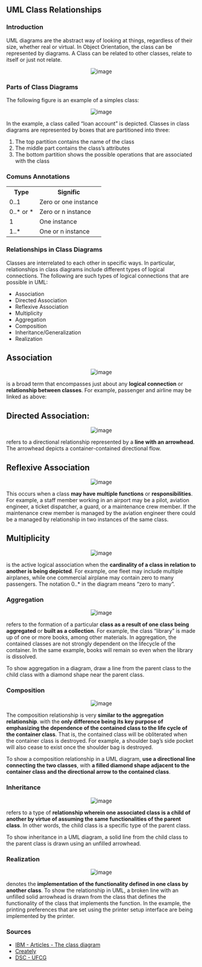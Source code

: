 ## UML Class Relationships

### Introduction

<p>
	 UML diagrams are the abstract way of looking at things, regardless of their size, whether real or virtual. 
	In Object Orientation, the class can be represented by diagrams. A Class can be related to other classes, 
	relate to itself or just not relate.
</p>


<div align="center">
	
![image](https://d3n817fwly711g.cloudfront.net/uploads/2012/03/Class-Diagram-Relationships.png)
	
</div>

### Parts of Class Diagrams

The following figure is an example of a simples class:

<div align="center">
	
![image](https://d3n817fwly711g.cloudfront.net/blog/wp-content/uploads/2012/03/Class-Diagram.jpeg)
	
</div>

<p>
In the example, a class called “loan account” is depicted. Classes in class diagrams are represented by boxes that are partitioned into three:	
</p>


<ol>
  <li> The top partition contains the name of the class</li>
  <li> The middle part contains the class’s attributes</li>
  <li> The bottom partition shows the possible operations that are associated with the class</li>
</ol>

### Comuns Annotations

<table>
    <tr>
       <th>Type</th>
       <th>Signific</th>
     </tr>
     <tr>
        <td>0..1</td>
        <td>Zero or one instance</td>
     </tr>
     <tr>
        <td>0..* or *</td>
        <td>Zero or n instance</td>
     </tr>
     <tr>
        <td>1</td>
        <td>One instance</td>
     </tr>
     <tr>
        <td>1..*</td>
        <td>One or n instance</td>
     </tr>
</table>



### Relationships in Class Diagrams

<p> Classes are interrelated to each other in specific ways. In particular, relationships in class diagrams include different types of logical connections. The following are such types of logical connections that are possible in UML:
</p>



<ul>
  <li><a href="#"></a>Association</li>
  <li><a href="#"></a>Directed Association</li>
  <li><a href="#"></a>Reflexive Association</li>
  <li><a href="#"></a>Multiplicity</li>
  <li><a href="#"></a>Aggregation</li>
  <li><a href="#"></a>Composition</li>
  <li><a href="#"></a>Inheritance/Generalization</li>
  <li><a href="#"></a>Realization</li>
</ul>


## Association

<div align="center">
	
![image](https://d3n817fwly711g.cloudfront.net/blog/wp-content/uploads/2012/03/Association-Relationship.jpeg)
	
</div>

<p>is a broad term that encompasses just about any <b>logical connection</b> or <b>relationship between classes</b>. For example, passenger and airline may be linked as above:</p>


## Directed Association:

<div align="center">
	
![image](https://d3n817fwly711g.cloudfront.net/blog/wp-content/uploads/2012/03/Directed-Association-Relationship.jpeg)
	
</div>	
	
<p>refers to a directional relationship represented by a <b>line with an arrowhead</b>. The arrowhead depicts a container-contained directional flow.</p>

	
## Reflexive Association

<div align="center">
	
![image](https://d3n817fwly711g.cloudfront.net/blog/wp-content/uploads/2012/03/Reflexive-Association-Relationship.jpeg)
	
</div>

<p> This occurs when a class <b>may have multiple functions</b> or <b>responsibilities</b>. For example, a staff member working in an airport may be a pilot, aviation engineer, a ticket dispatcher, a guard, or a maintenance crew member. If the maintenance crew member is managed by the aviation engineer there could be a managed by relationship in two instances of the same class.</p>
</div>
	
## Multiplicity
	
<div align="center">
	
![image](https://d3n817fwly711g.cloudfront.net/blog/wp-content/uploads/2012/03/Multiplicity-Relationship.jpeg)
	
</div>

<p>is the active logical association when the <b>cardinality of a class in relation to another is being depicted</b>. For example, one fleet may include multiple airplanes, while one commercial airplane may contain zero to many passengers. The notation 0..* in the diagram means “zero to many”.</p>

### Aggregation

<div align="center">
	
![image](https://d3n817fwly711g.cloudfront.net/blog/wp-content/uploads/2012/03/Aggregation-Relationship.png)
	
</div>

<p>refers to the formation of a particular <b>class as a result of one class being aggregated</b> or <b>built as a collection</b>. For example, the class “library” is made up of one or more books, among other materials. In aggregation, the contained classes are not strongly dependent on the lifecycle of the container. In the same example, books will remain so even when the library is dissolved.</p>

<p>To show aggregation in a diagram, draw a line from the parent class to the child class with a diamond shape near the parent class.</p>

### Composition

<div align="center">
	
![image](https://d3n817fwly711g.cloudfront.net/blog/wp-content/uploads/2012/03/Composition-Relationship-UML.png)
	
</div>

<p> The composition relationship is very <b>similar to the aggregation relationship</b>. with the <b>only difference being its key purpose of emphasizing the dependence of the contained class to the life cycle of the container class</b>. That is, the contained class will be obliterated when the container class is destroyed. For example, a shoulder bag’s side pocket will also cease to exist once the shoulder bag is destroyed.</p>

<p> To show a composition relationship in a UML diagram, <b>use a directional line connecting the two classes</b>, with <b>a filled diamond shape adjacent to the container class and the directional arrow to the contained class</b>.</p>

### Inheritance
<div align="center">
	
![image](https://d3n817fwly711g.cloudfront.net/blog/wp-content/uploads/2012/03/Inheritance-Relationship.jpeg)
	
</div>

<p>refers to a type of <b>relationship wherein one associated class is a child of another by virtue of assuming the same functionalities of the parent class</b>. In other words, the child class is a specific type of the parent class.</p>

<p> To show inheritance in a UML diagram, a solid line from the child class to the parent class is drawn using an unfilled arrowhead.</p>

### Realization

<div align="center">
	
![image](https://user-images.githubusercontent.com/72712095/120896032-07e4e480-c5f6-11eb-847c-c8cb04138615.png)
	
</div>

<p>denotes the <b>implementation of the functionality defined in one class by another class</b>. To show the relationship in UML, a broken line with an unfilled solid arrowhead is drawn from the class that defines the functionality of the class that implements the function. In the example, the printing preferences that are set using the printer setup interface are being implemented by the printer.</p>


### Sources

<ul>
	
   <li><a href="https://developer.ibm.com/articles/the-class-diagram/">IBM - Articles - The class diagram</a></li>
  <li><a href="https://creately.com/blog/diagrams/class-diagram-relationships/">Creately</a></li>
  <li><a href="http://www.dsc.ufcg.edu.br/~jacques/cursos/map/html/uml/diagramas/classes/classes3.htm">DSC - UFCG</a></li>
</ul>


